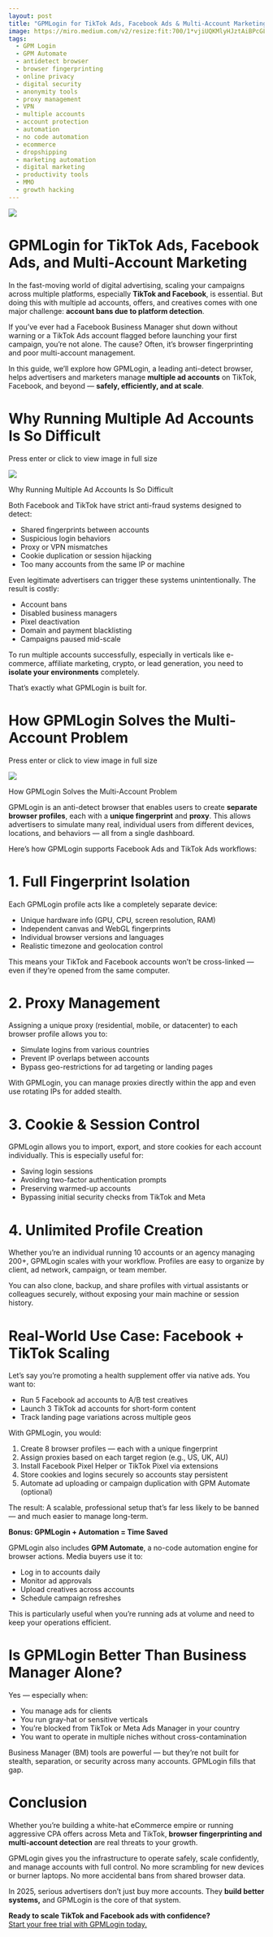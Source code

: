 ```yaml
---
layout: post
title: "GPMLogin for TikTok Ads, Facebook Ads & Multi-Account Marketing (2025)"
image: https://miro.medium.com/v2/resize:fit:700/1*vjiUQKMlyHJztAiBPcGLwA.png
tags: 
  - GPM Login
  - GPM Automate
  - antidetect browser
  - browser fingerprinting
  - online privacy
  - digital security
  - anonymity tools
  - proxy management
  - VPN
  - multiple accounts
  - account protection
  - automation
  - no code automation
  - ecommerce
  - dropshipping
  - marketing automation
  - digital marketing
  - productivity tools
  - MMO
  - growth hacking
---
```


![](https://miro.medium.com/v2/resize:fit:700/1*vjiUQKMlyHJztAiBPcGLwA.png)

# GPMLogin for TikTok Ads, Facebook Ads, and Multi-Account Marketing

In the fast-moving world of digital advertising, scaling your campaigns across multiple platforms, especially  **TikTok and Facebook**, is essential. But doing this with multiple ad accounts, offers, and creatives comes with one major challenge:  **account bans due to platform detection**.

If you’ve ever had a Facebook Business Manager shut down without warning or a TikTok Ads account flagged before launching your first campaign, you’re not alone. The cause? Often, it’s browser fingerprinting and poor multi-account management.

In this guide, we’ll explore how GPMLogin, a leading anti-detect browser, helps advertisers and marketers manage  **multiple ad accounts**  on TikTok, Facebook, and beyond —  **safely, efficiently, and at scale**.

# Why Running Multiple Ad Accounts Is So Difficult

Press enter or click to view image in full size

![](https://miro.medium.com/v2/resize:fit:700/0*_-THIO7Lp3FQ1m3f)

Why Running Multiple Ad Accounts Is So Difficult

Both Facebook and TikTok have strict anti-fraud systems designed to detect:

-   Shared fingerprints between accounts
-   Suspicious login behaviors
-   Proxy or VPN mismatches
-   Cookie duplication or session hijacking
-   Too many accounts from the same IP or machine

Even legitimate advertisers can trigger these systems unintentionally. The result is costly:

-   Account bans
-   Disabled business managers
-   Pixel deactivation
-   Domain and payment blacklisting
-   Campaigns paused mid-scale

To run multiple accounts successfully, especially in verticals like e-commerce, affiliate marketing, crypto, or lead generation, you need to  **isolate your environments**  completely.

That’s exactly what GPMLogin is built for.

# How GPMLogin Solves the Multi-Account Problem

Press enter or click to view image in full size

![](https://miro.medium.com/v2/resize:fit:700/1*967ueCABmn6FlSUbn-taPw.png)

How GPMLogin Solves the Multi-Account Problem

GPMLogin is an anti-detect browser that enables users to create  **separate browser profiles**, each with a  **unique fingerprint**  and  **proxy**. This allows advertisers to simulate many real, individual users from different devices, locations, and behaviors — all from a single dashboard.

Here’s how GPMLogin supports Facebook Ads and TikTok Ads workflows:

# 1. Full Fingerprint Isolation

Each GPMLogin profile acts like a completely separate device:

-   Unique hardware info (GPU, CPU, screen resolution, RAM)
-   Independent canvas and WebGL fingerprints
-   Individual browser versions and languages
-   Realistic timezone and geolocation control

This means your TikTok and Facebook accounts won’t be cross-linked — even if they’re opened from the same computer.

# 2. Proxy Management

Assigning a unique proxy (residential, mobile, or datacenter) to each browser profile allows you to:

-   Simulate logins from various countries
-   Prevent IP overlaps between accounts
-   Bypass geo-restrictions for ad targeting or landing pages

With GPMLogin, you can manage proxies directly within the app and even use rotating IPs for added stealth.

# 3. Cookie & Session Control

GPMLogin allows you to import, export, and store cookies for each account individually. This is especially useful for:

-   Saving login sessions
-   Avoiding two-factor authentication prompts
-   Preserving warmed-up accounts
-   Bypassing initial security checks from TikTok and Meta

# 4. Unlimited Profile Creation

Whether you’re an individual running 10 accounts or an agency managing 200+, GPMLogin scales with your workflow. Profiles are easy to organize by client, ad network, campaign, or team member.

You can also clone, backup, and share profiles with virtual assistants or colleagues securely, without exposing your main machine or session history.

# Real-World Use Case: Facebook + TikTok Scaling

Let’s say you’re promoting a health supplement offer via native ads. You want to:

-   Run 5 Facebook ad accounts to A/B test creatives
-   Launch 3 TikTok ad accounts for short-form content
-   Track landing page variations across multiple geos

With GPMLogin, you would:

1.  Create 8 browser profiles — each with a unique fingerprint
2.  Assign proxies based on each target region (e.g., US, UK, AU)
3.  Install Facebook Pixel Helper or TikTok Pixel via extensions
4.  Store cookies and logins securely so accounts stay persistent
5.  Automate ad uploading or campaign duplication with GPM Automate (optional)

The result: A scalable, professional setup that’s far less likely to be banned — and much easier to manage long-term.

**Bonus: GPMLogin + Automation = Time Saved**

GPMLogin also includes  **GPM Automate**, a no-code automation engine for browser actions. Media buyers use it to:

-   Log in to accounts daily
-   Monitor ad approvals
-   Upload creatives across accounts
-   Schedule campaign refreshes

This is particularly useful when you’re running ads at volume and need to keep your operations efficient.

# Is GPMLogin Better Than Business Manager Alone?

Yes — especially when:

-   You manage ads for clients
-   You run gray-hat or sensitive verticals
-   You’re blocked from TikTok or Meta Ads Manager in your country
-   You want to operate in multiple niches without cross-contamination

Business Manager (BM) tools are powerful — but they’re not built for stealth, separation, or security across many accounts. GPMLogin fills that gap.

# Conclusion

Whether you’re building a white-hat eCommerce empire or running aggressive CPA offers across Meta and TikTok,  **browser fingerprinting and multi-account detection**  are real threats to your growth.

GPMLogin gives you the infrastructure to operate safely, scale confidently, and manage accounts with full control. No more scrambling for new devices or burner laptops. No more accidental bans from shared browser data.

In 2025, serious advertisers don’t just buy more accounts. They  **build better systems,** and GPMLogin is the core of that system.

**Ready to scale TikTok and Facebook ads with confidence?**  
[Start your free trial with GPMLogin today.](https://gpmloginapp.com/en/request-trial)
